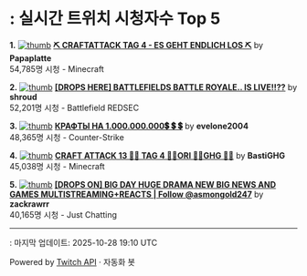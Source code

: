 # : 실시간 트위치 시청자수 Top 5

**1.** [![thumb](https://static-cdn.jtvnw.net/previews-ttv/live_user_papaplatte-320x180.jpg)](https://twitch.tv/Papaplatte)
**[⛏️ CRAFTATTACK TAG 4 - ES GEHT ENDLICH LOS ⛏️](https://twitch.tv/Papaplatte)** by **Papaplatte**<br>54,785명 시청  - Minecraft

**2.** [![thumb](https://static-cdn.jtvnw.net/previews-ttv/live_user_shroud-320x180.jpg)](https://twitch.tv/shroud)
**[[DROPS HERE] BATTLEFIELDS BATTLE ROYALE.. IS LIVE!!??](https://twitch.tv/shroud)** by **shroud**<br>52,201명 시청  - Battlefield REDSEC

**3.** [![thumb](https://static-cdn.jtvnw.net/previews-ttv/live_user_evelone2004-320x180.jpg)](https://twitch.tv/evelone2004)
**[КРАФТЫ НА 1.000.000.000💲 💲 💲](https://twitch.tv/evelone2004)** by **evelone2004**<br>48,365명 시청  - Counter-Strike

**4.** [![thumb](https://static-cdn.jtvnw.net/previews-ttv/live_user_bastighg-320x180.jpg)](https://twitch.tv/BastiGHG)
**[CRAFT ATTACK 13 💼🌹 TAG 4 💼🌹ORI 💼🌹GHG 💼🌹](https://twitch.tv/BastiGHG)** by **BastiGHG**<br>45,038명 시청  - Minecraft

**5.** [![thumb](https://static-cdn.jtvnw.net/previews-ttv/live_user_zackrawrr-320x180.jpg)](https://twitch.tv/zackrawrr)
**[[DROPS ON] BIG DAY HUGE DRAMA NEW BIG NEWS AND GAMES  MULTISTREAMING+REACTS | Follow  @asmongold247](https://twitch.tv/zackrawrr)** by **zackrawrr**<br>40,165명 시청  - Just Chatting


---
: 마지막 업데이트: 2025-10-28 19:10 UTC

Powered by [Twitch API](https://dev.twitch.tv/docs/api/reference) · 자동화 봇